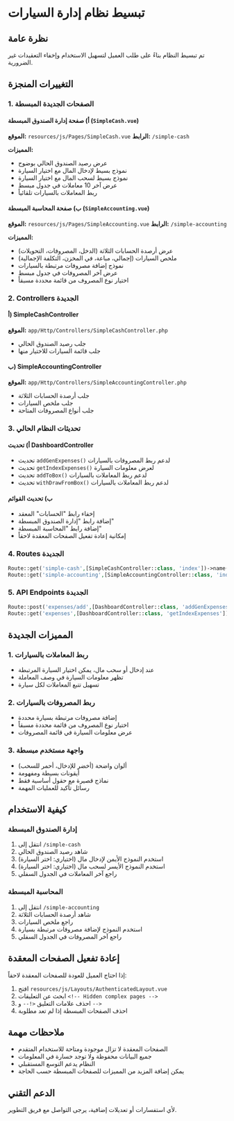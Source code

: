 # تبسيط نظام إدارة السيارات

## نظرة عامة
تم تبسيط النظام بناءً على طلب العميل لتسهيل الاستخدام وإخفاء التعقيدات غير الضرورية.

## التغييرات المنجزة

### 1. الصفحات الجديدة المبسطة

#### أ) صفحة إدارة الصندوق المبسطة (`SimpleCash.vue`)
**الموقع:** `resources/js/Pages/SimpleCash.vue`
**الرابط:** `/simple-cash`

**المميزات:**
- عرض رصيد الصندوق الحالي بوضوح
- نموذج بسيط لإدخال المال مع اختيار السيارة
- نموذج بسيط لسحب المال مع اختيار السيارة
- عرض آخر 10 معاملات في جدول مبسط
- ربط المعاملات بالسيارات تلقائياً

#### ب) صفحة المحاسبة المبسطة (`SimpleAccounting.vue`)
**الموقع:** `resources/js/Pages/SimpleAccounting.vue`
**الرابط:** `/simple-accounting`

**المميزات:**
- عرض أرصدة الحسابات الثلاثة (الدخل، المصروفات، التحويلات)
- ملخص السيارات (إجمالي، مباعة، في المخزن، التكلفة الإجمالية)
- نموذج إضافة مصروفات مرتبطة بالسيارات
- عرض آخر المصروفات في جدول مبسط
- اختيار نوع المصروف من قائمة محددة مسبقاً

### 2. Controllers الجديدة

#### أ) SimpleCashController
**الموقع:** `app/Http/Controllers/SimpleCashController.php`
- جلب رصيد الصندوق الحالي
- جلب قائمة السيارات للاختيار منها

#### ب) SimpleAccountingController
**الموقع:** `app/Http/Controllers/SimpleAccountingController.php`
- جلب أرصدة الحسابات الثلاثة
- جلب ملخص السيارات
- جلب أنواع المصروفات المتاحة

### 3. تحديثات النظام الحالي

#### أ) تحديث DashboardController
- تحديث `addGenExpenses()` لدعم ربط المصروفات بالسيارات
- تحديث `getIndexExpenses()` لعرض معلومات السيارة
- تحديث `addToBox()` لدعم ربط المعاملات بالسيارات
- تحديث `withDrawFromBox()` لدعم ربط المعاملات بالسيارات

#### ب) تحديث القوائم
- إخفاء رابط "الحسابات" المعقد
- إضافة رابط "إدارة الصندوق المبسطة"
- إضافة رابط "المحاسبة المبسطة"
- إمكانية إعادة تفعيل الصفحات المعقدة لاحقاً

### 4. Routes الجديدة
```php
Route::get('simple-cash',[SimpleCashController::class, 'index'])->name('simple-cash');
Route::get('simple-accounting',[SimpleAccountingController::class, 'index'])->name('simple-accounting');
```

### 5. API Endpoints الجديدة
```php
Route::post('expenses/add',[DashboardController::class, 'addGenExpenses'])->name('expenses.add');
Route::get('expenses',[DashboardController::class, 'getIndexExpenses'])->name('expenses.index');
```

## المميزات الجديدة

### 1. ربط المعاملات بالسيارات
- عند إدخال أو سحب مال، يمكن اختيار السيارة المرتبطة
- تظهر معلومات السيارة في وصف المعاملة
- تسهيل تتبع المعاملات لكل سيارة

### 2. ربط المصروفات بالسيارات
- إضافة مصروفات مرتبطة بسيارة محددة
- اختيار نوع المصروف من قائمة محددة مسبقاً
- عرض معلومات السيارة في قائمة المصروفات

### 3. واجهة مستخدم مبسطة
- ألوان واضحة (أخضر للإدخال، أحمر للسحب)
- أيقونات بسيطة ومفهومة
- نماذج قصيرة مع حقول أساسية فقط
- رسائل تأكيد للعمليات المهمة

## كيفية الاستخدام

### إدارة الصندوق المبسطة
1. انتقل إلى `/simple-cash`
2. شاهد رصيد الصندوق الحالي
3. استخدم النموذج الأيمن لإدخال مال (اختياري: اختر السيارة)
4. استخدم النموذج الأيسر لسحب مال (اختياري: اختر السيارة)
5. راجع آخر المعاملات في الجدول السفلي

### المحاسبة المبسطة
1. انتقل إلى `/simple-accounting`
2. شاهد أرصدة الحسابات الثلاثة
3. راجع ملخص السيارات
4. استخدم النموذج لإضافة مصروفات مرتبطة بسيارة
5. راجع آخر المصروفات في الجدول السفلي

## إعادة تفعيل الصفحات المعقدة

إذا احتاج العميل للعودة للصفحات المعقدة لاحقاً:

1. افتح `resources/js/Layouts/AuthenticatedLayout.vue`
2. ابحث عن التعليقات `<!-- Hidden complex pages -->`
3. احذف علامات التعليق `<!--` و `-->`
4. احذف الصفحات المبسطة إذا لم تعد مطلوبة

## ملاحظات مهمة

- الصفحات المعقدة لا تزال موجودة ومتاحة للاستخدام المتقدم
- جميع البيانات محفوظة ولا توجد خسارة في المعلومات
- النظام يدعم التوسع المستقبلي
- يمكن إضافة المزيد من المميزات للصفحات المبسطة حسب الحاجة

## الدعم التقني

لأي استفسارات أو تعديلات إضافية، يرجى التواصل مع فريق التطوير.

